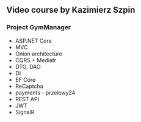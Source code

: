 ## Video course by Kazimierz Szpin

### Project GymManager
- ASP.NET Core
- MVC
- Onion architecture
- CQRS + Mediatr
- DTO, DAO
- DI
- EF Core
- ReCaptcha
- payments - przelewy24
- REST API
- JWT
- SignalR
